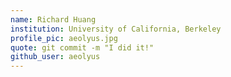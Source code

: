 ```yaml
---
name: Richard Huang
institution: University of California, Berkeley
profile_pic: aeolyus.jpg
quote: git commit -m "I did it!"
github_user: aeolyus
---
```

